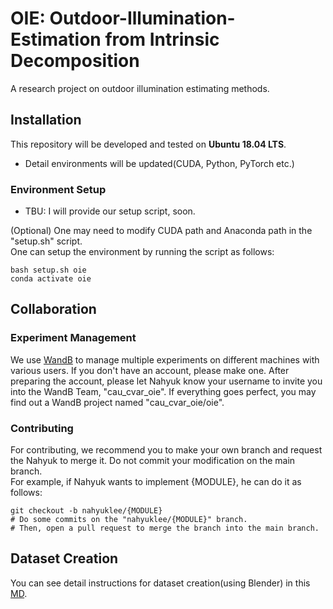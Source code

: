 # OIE: Outdoor-Illumination-Estimation from Intrinsic Decomposition

A research project on outdoor illumination estimating methods.

## Installation
This repository will be developed and tested on **Ubuntu 18.04 LTS**.
- Detail environments will be updated(CUDA, Python, PyTorch etc.)

### Environment Setup
- TBU: I will provide our setup script, soon.

(Optional) One may need to modify CUDA path and Anaconda path in the "setup.sh" script. \
One can setup the environment by running the script as follows:
```
bash setup.sh oie
conda activate oie
```

## Collaboration
### Experiment Management
We use [WandB](https://wandb.ai/site) to manage multiple experiments on different machines with various users.
If you don't have an account, please make one.
After preparing the account, please let Nahyuk know your username to invite you into the WandB Team, "cau_cvar_oie".
If everything goes perfect, you may find out a WandB project named "cau_cvar_oie/oie".
### Contributing
For contributing, we recommend you to make your own branch and request the Nahyuk to merge it.
Do not commit your modification on the main branch. \
For example, if Nahyuk wants to implement {MODULE}, he can do it as follows:
```
git checkout -b nahyuklee/{MODULE}
# Do some commits on the "nahyuklee/{MODULE}" branch.
# Then, open a pull request to merge the branch into the main branch.
```
## Dataset Creation
You can see detail instructions for dataset creation(using Blender) in this [MD](./DATA.md).
